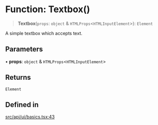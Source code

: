 # Function: Textbox()

> **Textbox**(`props`: `object` & `HTMLProps`\<`HTMLInputElement`\>): `Element`

A simple textbox which accepts text.

## Parameters

• **props**: `object` & `HTMLProps`\<`HTMLInputElement`\>

## Returns

`Element`

## Defined in

[src/api/ui/basics.tsx:43](https://github.com/GamerGirlandCo/datacore/blob/73f36550e501eb29175b69b6a097ff3d4401efc7/src/api/ui/basics.tsx#L43)
